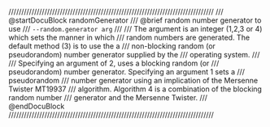 ////////////////////////////////////////////////////////////////////////////////
/// @startDocuBlock randomGenerator
/// @brief random number generator to use
/// `--random.generator arg`
///
/// The argument is an integer (1,2,3 or 4) which sets the manner in which
/// random numbers are generated. The default method (3) is to use the a
/// non-blocking random (or pseudorandom) number generator supplied by the
/// operating system.
///
/// Specifying an argument of 2, uses a blocking random (or
/// pseudorandom) number generator. Specifying an argument 1 sets a
/// pseudorandom
/// number generator using an implication of the Mersenne Twister MT19937
/// algorithm. Algorithm 4 is a combination of the blocking random number
/// generator and the Mersenne Twister.
/// @endDocuBlock
////////////////////////////////////////////////////////////////////////////////